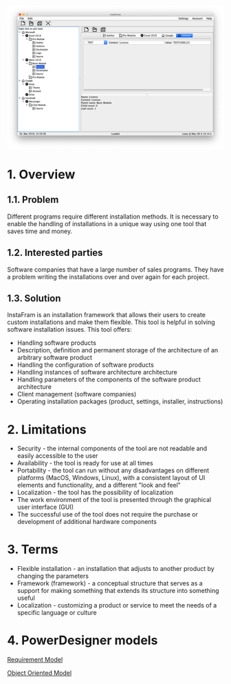 ![InstaFram Demo](demo.png)

# 1. Overview

## 1.1. Problem

Different programs require different installation methods. It is necessary to enable the handling of installations in a unique way using one tool that saves time and money.

## 1.2. Interested parties

Software companies that have a large number of sales programs. They have a problem writing the installations over and over again for each project.

## 1.3. Solution

InstaFram is an installation framework that allows their users to create custom installations and make them flexible. This tool is helpful in solving software installation issues. This tool offers:

* Handling software products
* Description, definition and permanent storage of the architecture of an arbitrary software product
* Handling the configuration of software products
* Handling instances of software architecture architecture
* Handling parameters of the components of the software product architecture
* Client management (software companies)
* Operating installation packages (product, settings, installer, instructions)

# 2. Limitations

* Security - the internal components of the tool are not readable and easily accessible to the user
* Availability - the tool is ready for use at all times
* Portability - the tool can run without any disadvantages on different platforms (MacOS, Windows, Linux), with a consistent layout of UI elements and functionality, and a different "look and feel"
* Localization - the tool has the possibility of localization
* The work environment of the tool is presented through the graphical user interface (GUI)
* The successful use of the tool does not require the purchase or development of additional hardware components

# 3. Terms

* Flexible installation - an installation that adjusts to another product by changing the parameters
* Framework (framework) - a conceptual structure that serves as a support for making something that extends its structure into something useful
* Localization - customizing a product or service to meet the needs of a specific language or culture

# 4. PowerDesigner models

[Requirement Model](https://github.com/jelic98/instafram/blob/master/RequirementsModel.rqm)

[Object Oriented Model](https://github.com/jelic98/instafram/blob/master/ObjectOrientedModel.oom)

